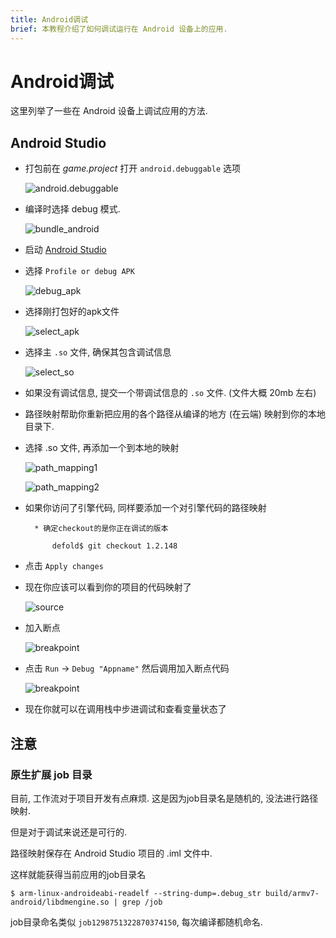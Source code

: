 ```yaml
---
title: Android调试
brief: 本教程介绍了如何调试运行在 Android 设备上的应用.
---
```


# Android调试

这里列举了一些在 Android 设备上调试应用的方法.

## Android Studio

* 打包前在  *game.project* 打开 `android.debuggable` 选项

	![android.debuggable](images/extensions/debugging/android/game_project_debuggable.png)

* 编译时选择 debug 模式.

	![bundle_android](images/extensions/debugging/android/bundle_android.png)

* 启动 [Android Studio](https://developer.android.com/studio/)

* 选择 `Profile or debug APK`

	![debug_apk](images/extensions/debugging/android/android_profile_or_debug.png)

* 选择刚打包好的apk文件

	![select_apk](images/extensions/debugging/android/android_select_apk.png)

* 选择主 `.so` 文件, 确保其包含调试信息

	![select_so](images/extensions/debugging/android/android_missing_symbols.png)

* 如果没有调试信息, 提交一个带调试信息的 `.so` 文件. (文件大概 20mb 左右)

* 路径映射帮助你重新把应用的各个路径从编译的地方 (在云端) 映射到你的本地目录下.

* 选择 .so 文件, 再添加一个到本地的映射

	![path_mapping1](images/extensions/debugging/android/path_mappings_android.png)

	![path_mapping2](images/extensions/debugging/android/path_mappings_android2.png)

* 如果你访问了引擎代码, 同样要添加一个对引擎代码的路径映射

		* 确定checkout的是你正在调试的版本

			defold$ git checkout 1.2.148

* 点击 `Apply changes`

* 现在你应该可以看到你的项目的代码映射了

	![source](images/extensions/debugging/android/source_mappings_android.png)

* 加入断点

	![breakpoint](images/extensions/debugging/android/breakpoint_android.png)

* 点击 `Run` -> `Debug "Appname"` 然后调用加入断点代码

	![breakpoint](images/extensions/debugging/android/callstack_variables_android.png)

* 现在你就可以在调用栈中步进调试和查看变量状态了


## 注意

### 原生扩展 job 目录

目前, 工作流对于项目开发有点麻烦. 这是因为job目录名是随机的, 没法进行路径映射.

但是对于调试来说还是可行的.

路径映射保存在 Android Studio 项目的 <project>.iml 文件中.

这样就能获得当前应用的job目录名

	$ arm-linux-androideabi-readelf --string-dump=.debug_str build/armv7-android/libdmengine.so | grep /job

job目录命名类似 `job1298751322870374150`, 每次编译都随机命名.

